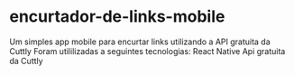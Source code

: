 # encurtador-de-links-mobile
Um simples app mobile para encurtar links utilizando a API gratuita da Cuttly
Foram utililizadas a seguintes tecnologias:
React Native
Api gratuita da Cuttly
